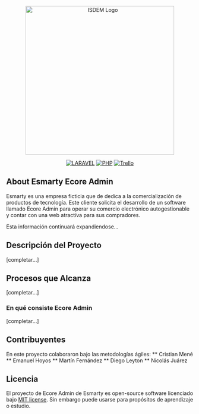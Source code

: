 <p align="center"><a href="#" target="_blank"><img src="https://plataforma.institutodelmilagro.com/pluginfile.php/1/theme_moove/logo/1682460172/isdm_logo_expandido.svg" width="400" alt="ISDEM Logo"></a></p>

<p align="center">
<a href="#"><img src="https://img.shields.io/badge/Laravel-FF2D20?style=for-the-badge&logo=laravel&logoColor=white" alt="LARAVEL"></a>
<a href="#"><img src="https://img.shields.io/badge/PHP-777BB4?style=for-the-badge&logo=php&logoColor=white" alt="PHP"></a>
<a href="#"><img src="https://img.shields.io/badge/Trello-0052CC?style=for-the-badge&logo=trello&logoColor=white" alt="Trello"></a>
</p>

## About Esmarty Ecore Admin

Esmarty es una empresa ficticia que de dedica a la comercialización de productos de tecnología.
Este cliente solicita el desarrollo de un software llamado Ecore Admin para operar su comercio electrónico autogestionable y contar con una web atractíva para sus compradores.

Esta información continuará expandiendose...

## Descripción del Proyecto

[completar...]

## Procesos que Alcanza

[completar...]

### En qué consiste Ecore Admin

[completar...]

## Contribuyentes

En este proyecto colaboraron bajo las metodologías ágiles:
** Cristian Mené
** Emanuel Hoyos
** Martín Fernández
** Diego Leyton
** Nicolás Juárez

## Licencia

El proyecto de Ecore Admin de Esmarty es open-source software licenciado bajo [MIT license](https://opensource.org/licenses/MIT). Sin embargo puede usarse para propósitos de aprendizaje o estudio.
